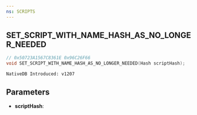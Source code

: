 ```yaml
---
ns: SCRIPTS
---
```

## SET_SCRIPT_WITH_NAME_HASH_AS_NO_LONGER_NEEDED

```c
// 0x50723A1567C8361E 0x96C26F66
void SET_SCRIPT_WITH_NAME_HASH_AS_NO_LONGER_NEEDED(Hash scriptHash);
```

```
NativeDB Introduced: v1207
```

## Parameters
* **scriptHash**:
